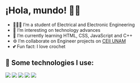 
# ¡Hola, mundo! 🥰💜


- 👷🏻‍♀️ I’m a student of Electrical and Electronic Engineering
- 👀 I’m interesting on technology advances
- 🌱 I’m currently learning HTML, CSS, JavaScript and C++
- ⚙ I’m collaborate on Engineer projects on [CEII UNAM](https://www.facebook.com/CEIIUNAM/)
- 💕 Fun fact: I love crochet

## 🎯 Some technologies I use: 
<img src="https://img.shields.io/badge/HTML5-E34F26?style=for-the-badge&logo=html5&logoColor=white" />
<img src="https://img.shields.io/badge/CSS3-1572B6?style=for-the-badge&logo=css3&logoColor=white" />
<img src="https://img.shields.io/badge/JavaScript-323330?style=for-the-badge&logo=javascript&logoColor=F7DF1E" />
<img src="https://img.shields.io/badge/GitHub-100000?style=for-the-badge&logo=github&logoColor=white" />
<img src="https://img.shields.io/badge/C%2B%2B-00599C?style=for-the-badge&logo=c%2B%2B&logoColor=white" />


<!---
KarinaBlanco27/KarinaBlanco27 is a ✨ special ✨ repository because its `README.md` (this file) appears on your GitHub profile.
You can click the Preview link to take a look at your changes.
--->
